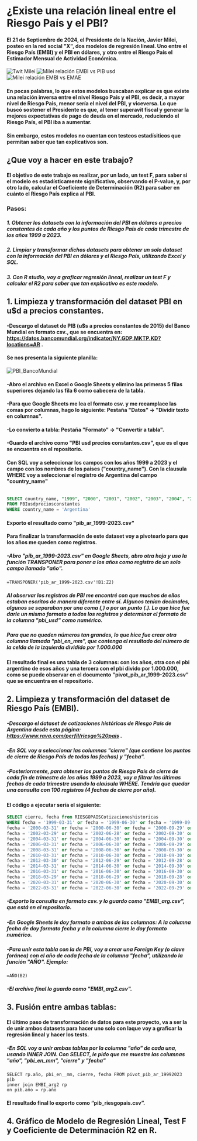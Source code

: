 # ¿Existe una relación lineal entre el Riesgo País y el PBI?
#### El 21 de Septiembre de 2024, el Presidente de la Nación, Javier Milei, posteo en la red social "X", dos modelos de regresión lineal. Uno entre el Riesgo País (EMBI) y el PBI en dólares, y otro entre el Riesgo País el Estimador Mensual de Actividad Económica.  
![Twit Milei](https://github.com/user-attachments/assets/3f630c2a-319f-4b1c-954d-eeaea80a335c)
![Milei relación EMBI vs PIB usd](https://github.com/user-attachments/assets/99ef124d-0bed-4a96-8d75-8ea7890d0640)
![Milei relación EMBI vs EMAE](https://github.com/user-attachments/assets/3cd6682e-838f-4e34-9c6f-4ba3ab92e2cf)

#### En pocas palabras, lo que estos modelos buscaban explicar es que existe una relación inversa entre el nivel Riesgo País y el PBI, es decir, a mayor nivel de Riesgo Pais, menor sería el nivel del PBI, y viceversa. Lo que buscó sostener el Presidente es que, al tener superavit fiscal y generar la mejores expectativas de pago de deuda en el mercado, reduciendo el Riesgo País, el PBI iba a aumentar. 
#### Sin embargo, estos modelos no cuentan con testeos estadísiticos que permitan saber que tan explicativos son.

## ¿Que voy a hacer en este trabajo?
#### El objetivo de este trabajo es realizar, por un lado, un test F, para saber si el modelo es estadísticamente significativo, observando el P-value, y, por otro lado, calcular el Coeficiente de Determinación (R2) para saber en cuánto el Riesgo País explica al PBI.

### Pasos:
##### 1. Obtener los datasets con la información del PBI en dólares a precios constantes de cada año y los puntos de Riesgo País de cada trimestre de los años 1999 a 2023.
##### 2. Limpiar y transformar dichos datasets para obtener un solo dataset con la información del PBI en dólares y el Riesgo País, utilizando Excel y SQL.
##### 3. Con R studio, voy a graficar regresión lineal, realizar un test F y calcular el R2 para saber que tan explicativo es este modelo.

## 1. Limpieza y transformación del dataset PBI en u$d a precios constantes.
#### -Descargo el dataset de PIB (u$s a precios constantes de 2015) del Banco Mundial en formato csv., que se encuentra en: https://datos.bancomundial.org/indicator/NY.GDP.MKTP.KD?locations=AR .
#### Se nos presenta la siguiente planilla:
![PBI_BancoMundial](https://github.com/user-attachments/assets/2c6f4d98-f805-44b0-ac1a-0f89d722f9f9)

#### -Abro el archivo en Excel o Google Sheets y elimino las primeras 5 filas superiores dejando las fila 6 como cabecera de la tabla.
#### -Para que Google Sheets me lea el formato csv. y  me reeamplace las comas por columnas, hago lo siguiente: Pestaña "Datos" -> "Dividir texto en columnas". 
#### -Lo convierto a tabla: Pestaña "Formato" -> "Convertir a tabla".
#### -Guardo el archivo como "PBI usd precios constantes.csv", que es el que se encuentra en el repositorio.

#### Con SQL voy a seleccionar los campos con los años 1999 a 2023 y el campo con los nombres de los paises ("country_name"). Con la clausula WHERE voy a seleccionar el registro de Argentina del campo "country_name"
```sql

SELECT country_name, "1999", "2000", "2001", "2002", "2003", "2004", "2005", "2006", "2007", "2008", "2009", "2010", "2011", "2012", "2013", "2014", "2015", "2016", "2017", "2018", "2019", "2020", "2021", "2022", "2023"  
FROM PBIusdpreciosconstantes
WHERE country_name = 'Argentina'

```
#### Exporto el resultado como "pib_ar_1999-2023.csv"

#### Para finalizar la transformación de este dataset voy a pivotearlo para que los años me queden como registros.
##### -Abro "pib_ar_1999-2023.csv" en Google Sheets, abro otra hoja y uso la función TRANSPONER para poner a los años como registro de un solo campo llamado "año". 
```
=TRANSPONER('pib_ar_1999-2023.csv'!B1:Z2)
```
##### Al observar los registros  de PBI me encontré con que muchos de ellos estaban escritos de manera diferente entre sí. Algunos tenían decimales, algunos se separaban por una coma (,) o por un punto (.). Lo que hice fue darle un mismo formato a todos los registros y determinar el formato de la columna "pbi_usd" como numérico.
##### Para que no queden números tan grandes, lo que hice fue crear otra columna llamada "pbi_en_mm", que contenga el resultado del número de la celda de la izquierda dividido por 1.000.000

#### El resultado final es una tabla de 3 columnas: con los años, otra con el pbi argentino de esos años y una tercera con el pbi divido por 1.000.000, como se puede observar en el documento "pivot_pib_ar_1999-2023.csv" que se encuentra en el repositorio.

## 2. Limpieza y transformación del dataset de Riesgo País (EMBI).
##### -Descargo el dataset de cotizaciones históricas de Riesgo País de Argentina desde esta página: https://www.rava.com/perfil/riesgo%20pais .
##### -En SQL voy a seleccionar las columnas "cierre" (que contiene los puntos de cierre de Riesgo País de todas las fechas) y "fecha".
##### -Posteriormente, para obtener los puntos de Riesgo País de cierre de cada fin de trimestre de los años 1999 a 2023, voy a filtrar las últimas fechas de cada trimestre usando la claúsula WHERE. Tendría que quedar una consulta con 100 registros (4 fechas de cierre por año). 
#### El código a ejecutar sería el siguiente:
```sql
SELECT cierre, fecha from RIESGOPAISCotizacioneshistoricas
WHERE fecha = '1999-03-31' or fecha = '1999-06-30' or fecha = '1999-09-30' or fecha = '1999-12-31' OR
fecha = '2000-03-31' or fecha = '2000-06-30' or fecha = '2000-09-29' or fecha = '2000-12-29' OR fecha = '2001-03-30' or fecha = '2001-06-29' or fecha = '2001-09-28' or fecha = '2001-12-31' OR
fecha = '2002-03-29' or fecha = '2002-06-28' or fecha = '2002-09-30' or fecha = '2002-12-31' OR fecha = '2003-03-31' or fecha = '2003-06-30' or fecha = '2003-09-30' or fecha = '2003-12-31' OR
fecha = '2004-03-31' or fecha = '2004-06-30' or fecha = '2004-09-30' or fecha = '2004-12-31' OR fecha = '2005-03-31' or fecha = '2005-06-30' or fecha = '2005-09-30' or fecha = '2005-12-31' OR
fecha = '2006-03-31' or fecha = '2006-06-30' or fecha = '2006-09-29' or fecha = '2006-12-29' OR fecha = '2007-03-30' or fecha = '2007-06-29' or fecha = '2007-09-28' or fecha = '2007-12-31' OR
fecha = '2008-03-31' or fecha = '2008-06-30' or fecha = '2008-09-30' or fecha = '2008-12-31' OR fecha = '2009-03-31' or fecha = '2009-06-30' or fecha = '2009-09-30' or fecha = '2009-12-31' OR
fecha = '2010-03-31' or fecha = '2010-06-30' or fecha = '2010-09-30' or fecha = '2010-12-31' OR fecha = '2011-03-31' or fecha = '2011-06-30' or fecha = '2011-09-30' or fecha = '2011-12-30' OR
fecha = '2012-03-30' or fecha = '2012-06-29' or fecha = '2012-09-28' or fecha = '2012-12-31' OR fecha = '2013-03-27' or fecha = '2013-06-28' or fecha = '2013-09-30' or fecha = '2013-12-31' OR
fecha = '2014-03-31' or fecha = '2014-06-30' or fecha = '2014-09-30' or fecha = '2014-12-31' OR fecha = '2015-03-31' or fecha = '2015-06-30' or fecha = '2015-09-30' or fecha = '2015-12-31' OR
fecha = '2016-03-31' or fecha = '2016-06-30' or fecha = '2016-09-30' or fecha = '2016-12-30' OR fecha = '2017-03-31' or fecha = '2017-06-30' or fecha = '2017-09-29' or fecha = '2017-12-29' OR
fecha = '2018-03-29' or fecha = '2018-06-29' or fecha = '2018-09-28' or fecha = '2018-12-31' OR fecha = '2019-03-31' or fecha = '2019-06-30' or fecha = '2019-09-30' or fecha = '2019-12-31' OR
fecha = '2020-03-31' or fecha = '2020-06-30' or fecha = '2020-09-30' or fecha = '2020-12-31' OR fecha = '2021-03-31' or fecha = '2021-06-30' or fecha = '2021-09-30' or fecha = '2021-12-31' OR
fecha = '2022-03-31' or fecha = '2022-06-30' or fecha = '2022-09-29' or fecha = '2022-12-31' OR fecha = '2023-03-31' or fecha = '2023-06-30' or fecha = '2023-09-30' or fecha = '2023-12-31'
```

##### -Exporto la consulta en formato csv. y lo guardo como "EMBI_arg.csv", que está en el repositorio. 
##### -En Google Sheets le doy formato a ambas de las columnas: A la columna fecha de doy formato fecha y a la columna cierre le doy formato numérico.
##### -Para unir esta tabla con la de PBI, voy a crear una Foreign Key (o clave foránea) con el año de cada fecha de la columna "fecha", utilizando la función "AÑO". Ejemplo:
```
=AÑO(B2)
```
##### -El archivo final lo guardo como "EMBI_arg2.csv". 

## 3. Fusión entre ambas tablas: 
#### El último paso de transformación de datos para este proyecto, va a ser la de unir ambos datasets para hacer uno solo con laque voy a graficar la regresión lineal y hacer los tests. 
##### -En SQL voy a unir ambas tablas por la columna "año" de cada una, usando INNER JOIN. Con SELECT, le pido que me muestre las columnas "año", "pbi_en_mm", "cierre" y "fecha"
```
SELECT rp.año, pbi_en__mm, cierre, fecha FROM pivot_pib_ar_19992023 pib
inner join EMBI_arg2 rp
on pib.año = rp.año
```
#### El resultado final lo exporto como “pib_riesgopais.csv”. 

## 4. Gráfico de Modelo de Regresión Lineal, Test F y Coeficiente de Determinación R2 en R. 

